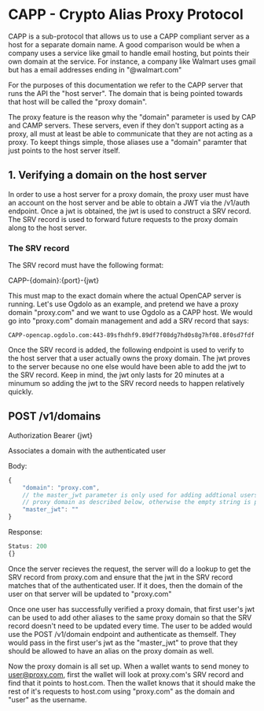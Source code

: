 # CAPP - Crypto Alias Proxy Protocol

CAPP is a sub-protocol that allows us to use a CAPP compliant server as a host for a separate domain name. A good comparison would be when a company uses a service like gmail to handle email hosting, but points their own domain at the service. For instance, a company like Walmart uses gmail but has a email addresses ending in "@walmart.com"

For the purposes of this documentation we refer to the CAPP server that runs the API the "host server". The domain that is being pointed towards that host will be called the "proxy domain".

The proxy feature is the reason why the "domain" parameter is used by CAP and CAMP servers. These servers, even if they don't support acting as a proxy, all must at least be able to communicate that they are not acting as a proxy. To keept things simple, those aliases use a "domain" paramter that just points to the host server itself.

## 1. Verifying a domain on the host server

In order to use a host server for a proxy domain, the proxy user must have an account on the host server and be able to obtain a JWT via the /v1/auth endpoint. Once a jwt is obtained, the jwt is used to construct a SRV record. The SRV record is used to forward future requests to the proxy domain along to the host server.

### The SRV record

The SRV record must have the following format:

CAPP-{domain}:{port}-{jwt}

This must map to the exact domain where the actual OpenCAP server is running. Let's use Ogdolo as an example, and pretend we have a proxy domain "proxy.com" and we want to use Ogdolo as a CAPP host. We would go into "proxy.com" domain management and add a SRV record that says:

```
CAPP-opencap.ogdolo.com:443-89sfhdhf9.89df7f08dg7hd0s8g7hf08.8f0sd7fdf
```

Once the SRV record is added, the following endpoint is used to verify to the host server that a user actually owns the proxy domain. The jwt proves to the server because no one else would have been able to add the jwt to the SRV record. Keep in mind, the jwt only lasts for 20 minutes at a minumum so adding the jwt to the SRV record needs to happen relatively quickly.

## POST /v1/domains

Authorization Bearer {jwt}

Associates a domain with the authenticated user

Body:
```javascript
{
    "domain": "proxy.com",
    // the master_jwt parameter is only used for adding addtional users to a 
    // proxy domain as described below, otherwise the empty string is passed.
    "master_jwt": ""  
}
```

Response:
```javascript
Status: 200
{}
```

Once the server recieves the request, the server will do a lookup to get the SRV record from proxy.com and ensure that the jwt in the SRV record matches that of the authenticated user. If it does, then the domain of the user on that server will be updated to "proxy.com"

Once one user has successfully verified a proxy domain, that first user's jwt can be used to add other aliases to the same proxy domain so that the SRV record doesn't need to be updated every time. The user to be added would use the POST /v1/domain endpoint and authenticate as themself. They would pass in the first user's jwt as the "master_jwt" to prove that they should be allowed to have an alias on the proxy domain as well.

Now the proxy domain is all set up. When a wallet wants to send money to user@proxy.com, first the wallet will look at proxy.com's SRV record and find that it points to host.com. Then the wallet knows that it should make the rest of it's requests to host.com using "proxy.com" as the domain and "user" as the username.